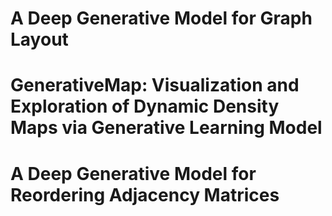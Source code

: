 # A Deep Generative Model for Graph Layout

# GenerativeMap: Visualization and Exploration of Dynamic Density Maps via Generative Learning Model

# A Deep Generative Model for Reordering Adjacency Matrices

